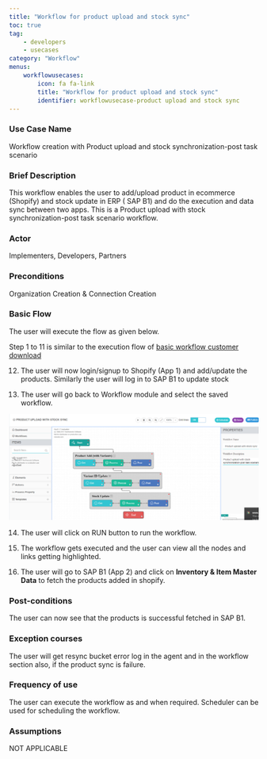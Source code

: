```yaml
---
title: "Workflow for product upload and stock sync"
toc: true
tag: 
    - developers
    - usecases
category: "Workflow"           
menus: 
    workflowusecases:
        icon: fa fa-link
        title: "Workflow for product upload and stock sync" 
        identifier: workflowusecase-product upload and stock sync
---
```


### Use Case Name 
 Workflow creation with Product upload and stock synchronization-post task scenario 

### Brief Description 
This workflow enables the user to add/upload product in ecommerce (Shopify) and stock update in ERP ( SAP B1) and do the execution and data sync between two apps. This is a Product upload with stock synchronization-post task scenario  workflow.
 
### Actor 
Implementers, Developers, Partners     

### Preconditions 
Organization Creation & Connection Creation 

### Basic Flow 
The user will execute the flow as given below.

Step 1 to 11 is similar to the execution flow of [basic workflow customer download](/workflow-management/basic-workflow-customer-download/)

12. The user will now login/signup to Shopify (App 1) and add/update the products. Similarly the user will log in to SAP B1 to  update stock 

13. The user will go back to Workflow module and select the saved workflow.

![ProductUpload_StockSync](/staticfiles/workflow-management/media/ProductUpload_StockSync.png)

14. The user will click on RUN button to run the workflow.

15. The workflow gets executed and the user can view all the nodes and links getting highlighted.

16.  The user will go to SAP B1 (App 2) and click on **Inventory & Item Master Data** to fetch the products added in shopify. 


### Post-conditions 
The user can now see that the products  is successful fetched in SAP B1.

### Exception courses 
The user will get resync bucket error log in the agent and in the workflow section also, if the product sync is failure.

### Frequency of use  
The user can execute the workflow as and when required. Scheduler can be used for scheduling the workflow.

### Assumptions 
NOT APPLICABLE 